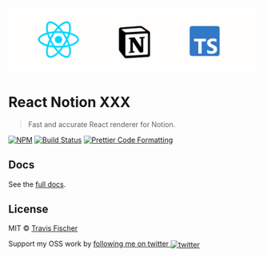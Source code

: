 <p align="center">
  <img alt="React Notion XXX" src="https://raw.githubusercontent.com/NotionX/react-notion-x/master/media/notion-ts.png" width="689">
</p>

# React Notion XXX

> Fast and accurate React renderer for Notion.

[![NPM](https://img.shields.io/npm/v/react-notion-xxx.svg)](https://www.npmjs.com/package/react-notion-xxx) [![Build Status](https://github.com/NotionX/react-notion-xxx/actions/workflows/test.yml/badge.svg)](https://github.com/NotionX/react-notion-xxx/actions/workflows/test.yml) [![Prettier Code Formatting](https://img.shields.io/badge/code_style-prettier-brightgreen.svg)](https://prettier.io)

## Docs

See the [full docs](https://github.com/NotionX/react-notion-xxx).

## License

MIT © [Travis Fischer](https://transitivebullsh.it)

Support my OSS work by <a href="https://twitter.com/transitive_bs">following me on twitter <img src="https://storage.googleapis.com/saasify-assets/twitter-logo.svg" alt="twitter" height="24px" align="center"></a>

